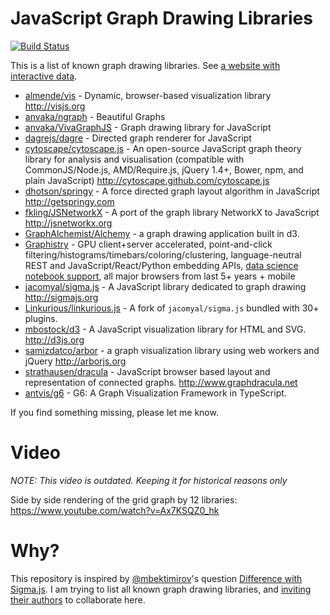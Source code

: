 JavaScript Graph Drawing Libraries
=======================
[![Build Status](https://travis-ci.org/anvaka/graph-drawing-libraries.svg?branch=master)](https://travis-ci.org/anvaka/graph-drawing-libraries)

This is a list of known graph drawing libraries. See [a website with interactive data](http://anvaka.github.io/graph-drawing-libraries/#/all). 

* [almende/vis](https://github.com/almende/vis) - Dynamic, browser-based visualization library http://visjs.org
* [anvaka/ngraph](https://github.com/anvaka/ngraph) - Beautiful Graphs
* [anvaka/VivaGraphJS](https://github.com/anvaka/VivaGraphJS) - Graph drawing library for JavaScript
* [dagrejs/dagre](https://github.com/dagrejs/dagre) - Directed graph renderer for JavaScript
* [cytoscape/cytoscape.js](https://github.com/cytoscape/cytoscape.js) - An open-source JavaScript graph theory library for analysis and visualisation (compatible with CommonJS/Node.js, AMD/Require.js, jQuery 1.4+, Bower, npm, and plain JavaScript) http://cytoscape.github.com/cytoscape.js
* [dhotson/springy](https://github.com/dhotson/springy) - A force directed graph layout algorithm in JavaScript http://getspringy.com
* [fkling/JSNetworkX](https://github.com/fkling/JSNetworkX) - A port of the graph library NetworkX to JavaScript http://jsnetworkx.org
* [GraphAlchemist/Alchemy](https://github.com/GraphAlchemist/Alchemy) - a graph drawing application built in d3.
* [Graphistry](https://www.graphistry.com/get-started) - GPU client+server accelerated, point-and-click filtering/histograms/timebars/coloring/clustering, language-neutral REST and JavaScript/React/Python embedding APIs, [data science notebook support](https://github.com/graphistry/pygraphistry), all major browsers from last 5+ years + mobile
* [jacomyal/sigma.js](https://github.com/jacomyal/sigma.js) - A JavaScript library dedicated to graph drawing http://sigmajs.org
* [Linkurious/linkurious.js](https://github.com/Linkurious/linkurious.js) - A fork of `jacomyal/sigma.js` bundled with 30+ plugins.
* [mbostock/d3](https://github.com/mbostock/d3) - A JavaScript visualization library for HTML and SVG. http://d3js.org
* [samizdatco/arbor](https://github.com/samizdatco/arbor) - a graph visualization library using web workers and jQuery http://arborjs.org
* [strathausen/dracula](https://github.com/strathausen/dracula) - JavaScript browser based layout and representation of connected graphs. http://www.graphdracula.net
* [antvis/g6](https://github.com/antvis/g6) - G6: A Graph Visualization Framework in TypeScript.

If you find something missing, please let me know.

Video
=====

*NOTE: This video is outdated. Keeping it for historical reasons only*

Side by side rendering of the grid graph by 12 libraries: https://www.youtube.com/watch?v=Ax7KSQZ0_hk 

Why?
====
This repository is inspired by [@mbektimirov](https://github.com/mbektimirov)'s question [Difference with Sigma.js](https://github.com/anvaka/ngraph/issues/6). I am trying to list all known graph drawing libraries, and [inviting their authors](https://github.com/anvaka/graph-drawing-libraries/issues/1) to collaborate here.
